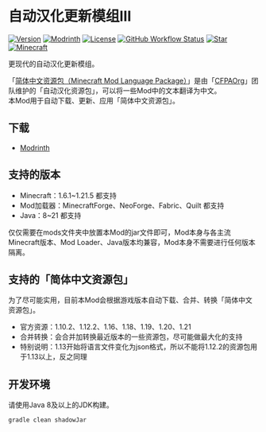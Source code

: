 # 自动汉化更新模组Ⅲ

[![Version](https://img.shields.io/github/v/release/CFPAOrg/I18nUpdateMod3?label=&logo=V&labelColor=E1F5FE&color=5D87BF&style=for-the-badge)](https://github.com/gktnhrj/I18nUpdateMod3/tags)
[![Modrinth](https://img.shields.io/modrinth/dt/PWERr14M?label=&logo=Modrinth&labelColor=white&color=00AF5C&style=for-the-badge)](https://modrinth.com/mod/i18nupdatemod3-edit-ver.)
[![License](https://img.shields.io/github/license/CFPAOrg/I18nUpdateMod3?label=&logo=c&style=for-the-badge&color=A8B9CC&labelColor=455A64)](https://github.com/gktnhtj/I18nUpdateMod3/blob/main/LICENSE)
[![GitHub Workflow Status](https://img.shields.io/github/actions/workflow/status/CFPAOrg/I18nUpdateMod3/beta.yml?style=for-the-badge&label=&logo=Gradle&labelColor=388E3C)](https://github.com/gktnhrj/I18nUpdateMod3/actions)
[![Star](https://img.shields.io/github/stars/CFPAOrg/I18nUpdateMod3?label=&logo=GitHub&labelColor=black&color=FAFAFA&style=for-the-badge)](https://github.com/gktnhrj/I18nUpdateMod3/stargazers)
[![Minecraft](https://cf.way2muchnoise.eu/versions/Minecraft_I18nUpdateMod_all.svg?badge_style=for_the_badge)](https://github.com/gktnhrkj/I18nUpdateMod3)

更现代的自动汉化更新模组。

「[简体中文资源包（Minecraft Mod Language Package）](https://github.com/CFPAOrg/Minecraft-Mod-Language-Package)」是由「[CFPAOrg](http://cfpa.team/)」团队维护的「自动汉化资源包」，可以将一些Mod中的文本翻译为中文。  
本Mod用于自动下载、更新、应用「简体中文资源包」。

## 下载
- [Modrinth](https://modrinth.com/mod/i18nupdatemod3-edit-ver./)

## 支持的版本

- Minecraft：1.6.1~1.21.5 都支持
- Mod加载器：MinecraftForge、NeoForge、Fabric、Quilt 都支持
- Java：8~21 都支持

仅仅需要在mods文件夹中放置本Mod的jar文件即可，Mod本身与各主流Minecraft版本、Mod Loader、Java版本均兼容，Mod本身不需要进行任何版本隔离。

## 支持的「简体中文资源包」

为了尽可能实用，目前本Mod会根据游戏版本自动下载、合并、转换「简体中文资源包」。

- 官方资源：1.10.2、1.12.2、1.16、1.18、1.19、1.20、1.21
- 合并转换：会合并加转换最近版本的一些资源包，尽可能做最大化的支持
- 特别说明：1.13开始将语言文件变化为json格式，所以不能将1.12.2的资源包用于1.13以上，反之同理

## 开发环境

请使用Java 8及以上的JDK构建。
```shell
gradle clean shadowJar
```

